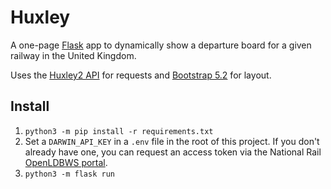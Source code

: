 # Huxley

A one-page [Flask](https://flask.palletsprojects.com/en/2.2.x/) app to 
dynamically show a departure board for a given railway in the United Kingdom. 

Uses the [Huxley2 API](https://huxley2.azurewebsites.net) for requests and [Bootstrap 5.2](https://getbootstrap.com) for layout.

## Install

1. ```python3 -m pip install -r requirements.txt```
2. Set a `DARWIN_API_KEY` in a `.env` file in the root of this project. If you don't already have one, you can request an access token via the National Rail [OpenLDBWS portal](https://realtime.nationalrail.co.uk/OpenLDBWSRegistration/Registration).
3. ```python3 -m flask run```
